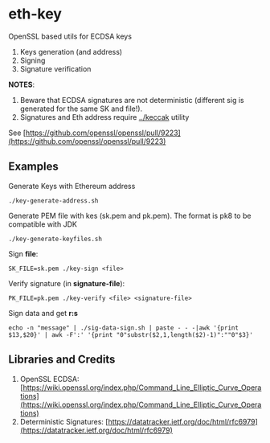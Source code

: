 # eth-key 

OpenSSL based utils for ECDSA keys

1. Keys generation (and address)
2. Signing
3. Signature verification

__NOTES__: 
1. Beware that ECDSA signatures are not deterministic (different sig is generated for the same SK and file!).
2. Signatures and Eth address require [../keccak](../keccak) utility

See [https://github.com/openssl/openssl/pull/9223](https://github.com/openssl/openssl/pull/9223)

## Examples

Generate Keys with Ethereum address
```
./key-generate-address.sh
```

Generate PEM file with kes (sk.pem and pk.pem). The format is pk8 to be compatible with JDK
```
./key-generate-keyfiles.sh
```

Sign __file__:
```
SK_FILE=sk.pem ./key-sign <file>
```

Verify signature (in __signature-file__):
```
PK_FILE=pk.pem ./key-verify <file> <signature-file>
```

Sign data and get __r:s__ 
```
echo -n "message" | ./sig-data-sign.sh | paste - - -|awk '{print $13,$20}' | awk -F':' '{print "0"substr($2,1,length($2)-1)":""0"$3}'
```


## Libraries and Credits

1. OpenSSL ECDSA: [https://wiki.openssl.org/index.php/Command_Line_Elliptic_Curve_Operations](https://wiki.openssl.org/index.php/Command_Line_Elliptic_Curve_Operations)
2. Deterministic Signatures: [https://datatracker.ietf.org/doc/html/rfc6979](https://datatracker.ietf.org/doc/html/rfc6979)